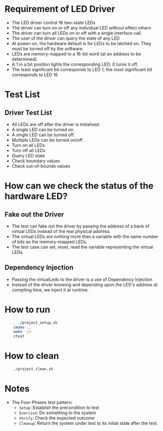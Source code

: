 # Requirement of LED Driver
- The LED driver control 16 two-state LEDs
- The driver can turn on or off any individual LED without effect others
- The driver can turn all LEDs on or off with a single interface call.
- The user of the driver can query the state of any LED
- At power-on, the hardware default is for LEDs to be latched on.
They must be turned off by the software.
- LEDs are memory-mapped to a 16-bit word (at an address to be
determined).
- A 1 in a bit position lights the corresponding LED; 0 turns it off.
- The least significant bit corresponds to LED 1; the most significant
bit corresponds to LED 16

# Test List
## Driver Test List
- All LEDs are off after the driver is initialized.
- A single LED can be turned on.
- A single LED can be turned off.
- Multiple LEDs can be turned on/off .
- Turn on all LEDs
- Turn off all LEDs
- Query LED state
- Check boundary values
- Check out-of-bounds values

# How can we check the status of the hardware LED?
## Fake out the Driver
- The test can fake out the driver by passing the address of a bank of virtual LEDs instead of the real physical address.
- The virtual LEDs are nothing more than a variable with the same number of bits as the memory-mapped LEDs.
- The test case can set, reset, read the variable representing the virtual LEDs.

## Dependency Injection
- Passing the virtualLeds to the driver is a use of Dependency Injection
- Instead of the driver knowing and depending upon the LED's address at compiling time, we inject it at runtime.


# How to run
```bash
    . ./project_setup.sh
    cmake ..
    make -j4
    ctest
```

# How to clean
```bash
    ./project_clean.sh
```

# Notes
- The Four-Phases test pattern:
    - `Setup`: Establish the precondition to test
    - `Exercise`: Do something to the system
    - `Verify`: Check the expected outcome
    - `Cleanup`: Return the system under test to its initial state after the test.
